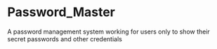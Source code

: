 # Password_Master
A password management system working for users only to show their secret passwords and other credentials
